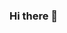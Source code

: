 ### Hi there 👋

<!--
**ElvinGarcia/ElvinGarcia** is a ✨ _special_ ✨ repository because its `README.md` (this file) appears on your GitHub profile.

Here are some ideas to get you started:

- 🔭 I’m currently working on ...
- 🌱 I’m currently learning ...
- 👯 I’m looking to collaborate on ...
- 🤔 I’m looking for help with ...
- 💬 Ask me about ...
- 📫 How to reach me: ...
- 😄 Pronouns: ...
- ⚡ Fun fact: ...


If you came here from the LinkedIn, I'm happy to have you. 

-    🔭 I’m currently available to work part of an organization either remotely or in-house.
-    🌱 I’m actively learning new technologies including but not limited to Crypto, Machine Learning, A.I and Automation.
-    👯 I’m looking to collaborate and participate in code challenges and the advancement of any projects.
-    💬 Ask me about Computer Programming, Hacking, Electronics and Finances and how mathematics all go hand-in-hand.
-    📫 How to reach me:
        dev@ElvinGarcia.com
        https://www.linkedin.com/in/elvin-garcia/
-   ⚡ Fun fact: I speak English, Spanish and Japanese

